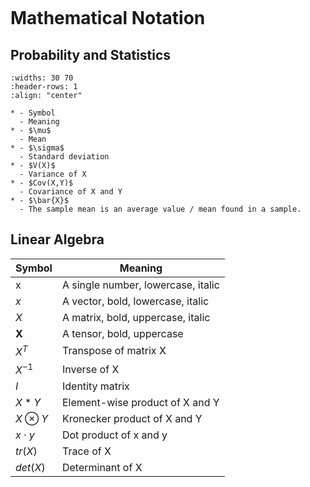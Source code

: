 ```{title} Mathematical Notation and Symbols
```

# Mathematical Notation

## Probability and Statistics

```{list-table}
:widths: 30 70
:header-rows: 1
:align: "center"

* - Symbol
  - Meaning
* - $\mu$ 
  - Mean
* - $\sigma$
  - Standard deviation
* - $V(X)$ 
  - Variance of X
* - $Cov(X,Y)$ 
  - Covariance of X and Y
* - $\bar{X}$
  - The sample mean is an average value / mean found in a sample.

```


## Linear Algebra

| Symbol        | Meaning                            |
|---------------|------------------------------------|
| x             | A single number, lowercase, italic |
| $x$           | A vector, bold, lowercase, italic  |
| $X$           | A matrix, bold, uppercase, italic  |
| $\textbf{X}$  | A tensor, bold, uppercase          |
| $X^T$         | Transpose of matrix X              |
| $X^{-1}$      | Inverse of X                       |
| $I$           | Identity matrix                    |
| $X*Y$         | Element-wise product of X and Y    |
| $X \otimes Y$ | Kronecker product of X and Y       |
| $x \cdot y$   | Dot product of x and y             |
| $tr(X)$       | Trace of X                         |
| $det(X)$      | Determinant of X                   |
